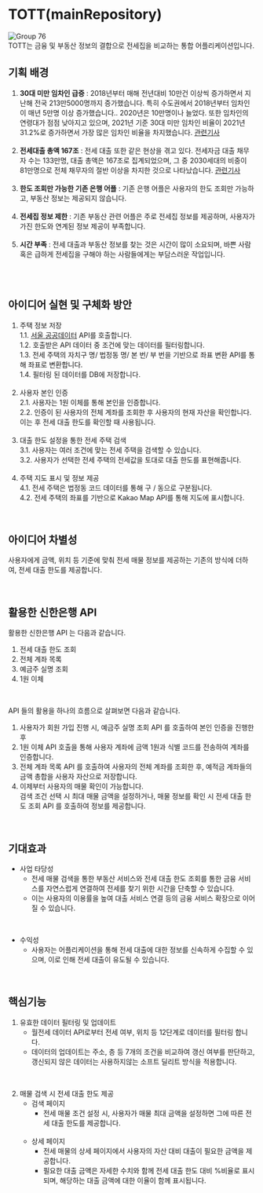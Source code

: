 # TOTT(mainRepository)  
![Group 76](https://github.com/SSAFY-TOTT/TOTT/assets/84130518/8fd51875-a4a1-4b85-ab49-7af3ee3bec8e)  
TOTT는 금융 및 부동산 정보의 결합으로 전세집을 비교하는 통합 어플리케이션입니다.

## 기획 배경
1. **30대 미만 임차인 급증** : 2018년부터 매해 전년대비 10만건 이상씩 증가하면서 지난해 전국 213만5000명까지 증가했습니다. 특히 수도권에서 2018년부터 임차인이 매년 5만명 이상 증가했습니다.. 2020년은 10만명이나 늘었다. 또한 임차인의 연령대가 점점 낮아지고 있으며, 2021년 기준 30대 미만 임차인 비율이 2021년 31.2%로 증가하면서 가장 많은 임차인 비율을 차지했습니다. [관련기사](https://academy.mk.co.kr/news/view.php?year=2021&no=496776)<br><br>
2. **전세대출 총액 167조** :  전세 대출 또한 같은 현상을 겪고 있다. 전세자금 대출 채무자 수는 133만명, 대출 총액은 167조로 집계되었으며, 그 중 2030세대의 비중이 81만명으로 전체 채무자의 절반 이상을 차지한 것으로 나타났습니다. [관련기사](http://www.m-economynews.com/news/article.html?no=33832)<br><br>
3. **한도 조회만 가능한 기존 은행 어플** : 기존 은행 어플은 사용자의 한도 조회만 가능하고, 부동산 정보는 제공되지 않습니다.<br><br>
4. **전세집 정보 제한** : 기존 부동산 관련 어플은 주로 전세집 정보를 제공하며, 사용자가 가진 한도와 연계된 정보 제공이 부족합니다.<br><br>
5. **시간 부족** : 전세 대출과 부동산 정보를 찾는 것은 시간이 많이 소요되며, 바쁜 사람 혹은 급하게 전세집을 구해야 하는 사람들에게는 부담스러운 작업입니다.

<br><br>

## 아이디어 실현 및 구체화 방안
1. 주택 정보 저장  
   1.1. [서울 공공데이터](https://data.seoul.go.kr/dataList/OA-21276/S/1/datasetView.do) API를 호출합니다.  
   1.2. 호출받은 API 데이터 중 조건에 맞는 데이터를 필터링합니다.  
   1.3. 전세 주택의 자치구 명/ 법정동 명/ 본 번/ 부 번을 기반으로 좌표 변환 API를 통해 좌표로 변환합니다.   
   1.4. 필터링 된 데이터를 DB에 저장합니다.  <br><br>
2. 사용자 본인 인증  
   2.1. 사용자는 1원 이체를 통해 본인을 인증합니다.  
   2.2. 인증이 된 사용자의 전체 계좌를 조회한 후 사용자의 현재 자산을 확인합니다. 이는 후 전세 대출 한도를 확인할 때 사용됩니다.  <br><br>
3. 대출 한도 설정을 통한 전세 주택 검색  
   3.1. 사용자는 여러 조건에 맞는 전세 주택을 검색할 수 있습니다.  
   3.2. 사용자가 선택한 전세 주택의 전세값을 토대로 대출 한도를 표현해줍니다. <br><br>
4. 주택 지도 표시 및 정보 제공  
   4.1. 전세 주택은 법정동 코드 데이터를 통해 구 / 동으로 구분됩니다.  
   4.2. 전세 주택의 좌표를 기반으로 Kakao Map API를 통해 지도에 표시합니다.

<br>

## 아이디어 차별성
사용자에게 금액, 위치 등 기준에 맞춰 전세 매물 정보를 제공하는 기존의 방식에 더하여, 전세 대출 한도를 제공합니다.

<br>

## 활용한 신한은행 API
활용한 신한은행 API 는 다음과 같습니다.

1. 전세 대출 한도 조회
2. 전체 계좌 목록 
4. 예금주 실명 조회
5. 1원 이체

<br>

API 들의 활용을 하나의 흐름으로 살펴보면 다음과 같습니다.
1. 사용자가 회원 가입 진행 시, 예금주 실명 조회 API 를 호출하여 본인 인증을 진행한 후
2. 1원 이체 API 호출을 통해 사용자 계좌에 금액 1원과 식별 코드를 전송하여 계좌를 인증합니다.
3. 전체 계좌 목록 API 를 호출하여 사용자의 전체 계좌를 조회한 후, 예적금 계좌들의 금액 총합을 사용자 자산으로 저장합니다.
4. 이제부터 사용자의 매물 확인이 가능합니다.<br>
   검색 조건 선택 시 최대 매물 금액을 설정하거나, 매물 정보를 확인 시 전세 대출 한도 조회 API 를 호출하여 정보를 제공합니다.

<br>

## 기대효과
 - 사업 타당성
   - 전세 매물 검색을 통한 부동산 서비스와 전세 대출 한도 조회를 통한 금융 서비스를 자연스럽게 연결하여 전세를 찾기 위한 시간을 단축할 수 있습니다. 
   - 이는 사용자의 이용률을 높여 대출 서비스 연결 등의 금융 서비스 확장으로 이어질 수 있습니다.

<br>

 - 수익성
   - 사용자는 어플리케이션을 통해 전세 대출에 대한 정보를 신속하게 수집할 수 있으며, 이로 인해 전세 대출이 유도될 수 있습니다.

<br>

## 핵심기능
1. 유효한 데이터 필터링 및 업데이트 <br>
   - 월전세 데이터 API로부터 전세 여부, 위치 등 12단계로 데이터를 필터링 합니다. <br>
   - 데이터의 업데이트는 주소, 층 등 7개의 조건을 비교하여 갱신 여부를 판단하고, 갱신되지 않은 데이터는 사용하지않는 소프트 딜리트 방식을 적용합니다.

<br>

2. 매물 검색 시 전세 대출 한도 제공 <br>
   - 검색 페이지
     - 전세 매물 조건 설정 시, 사용자가 매물 최대 금액을 설정하면 그에 따른 전세 대출 한도를 제공합니다. <br><br>
   - 상세 페이지
     - 전세 매물의 상세 페이지에서 사용자의 자산 대비 대출이 필요한 금액을 제공합니다. <br>
     - 필요한 대출 금액은 자세한 수치와 함께 전세 대출 한도 대비 %비율로 표시 되며, 해당하는 대출 금액에 대한 이율이 함께 표시됩니다.

